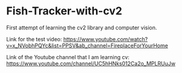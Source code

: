 # Fish-Tracker-with-cv2
First attempt of learning the cv2 library and computer vision.

Link for the test video: https://www.youtube.com/watch?v=x_NVobhPQYc&list=PPSV&ab_channel=FireplaceForYourHome

Link of the Youtube channel that I am learning cv: https://www.youtube.com/channel/UC5hHNks012Ca2o_MPLRUuJw
